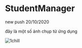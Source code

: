 # StudentManager
new push 20/10/2020

đây là một số ảnh chụp từ ứng dụng

![1chill](https://user-images.githubusercontent.com/56017641/96987621-771d3500-154d-11eb-9187-32d67b276ed1.jpg)

